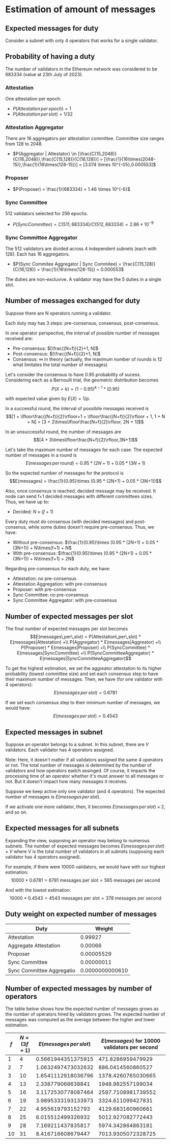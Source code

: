 # Estimation of amount of messages

## Expected messages for duty

Consider a subnet with only 4 operators that works for a single validator.

## Probability of having a duty

The number of validators in the Ethereum network was considered to be 683334 (value at 23th July of 2023).

### Attestation

One attestation per epoch.

- $P(Attestation\,per\,epoch) = 1$
- $P(Attestation\,per\,slot) = 1/32$

### Attestation Aggregator

There are 16 aggregators per attestation committee. Committee size ranges from 128 to 2048.

- $P(Aggregator | Attestator) \in [\frac{C(15,2048)}{C(16,2048)},\frac{C(15,128)}{C(16,128)}] = [\frac{1}{16\times(2048-15)},\frac{1}{16\times(128-15)}] = [3.074 \times 10^{-05},0.000553]$


### Proposer

- $P(Proposer) = \frac{1}{683334} = 1.46 \times 10^{-6}$

### Sync Committee

512 validators selected for 256 epochs.

- $P(Sync Committee) = C(511,683334) / C(512,683334) = 2.86 \times 10^{-9}$

### Sync Committee Aggregator

The 512 validators are divided across 4 independent subnets (each with 128). Each has 16 aggregators.

- $P(Sync Commitee Aggregator | Sync Commitee) = \frac{C(15,128)}{C(16,128)} = \frac{1}{16\times(128-15)} = 0.000553$

The duties are non-excluvive. A validator may have the 5 duties in a single slot.

## Number of messages exchanged for duty

Suppose there are N operators running a validator.

Each duty may has 3 steps: pre-consensus, consensus, post-consensus.

In one operator perspective, the interval of possible number of messages received are:
- Pre-consensus: $[\frac{(N+f)}{2}+1, N]$
- Post-consensus: $[\frac{(N+f)}{2}+1, N]$
- Consensus: $\infty$ in theory (actually, the maximum number of rounds is 12 what limitates the total number of messages)

Let's consider the consensus to have $0.95$ probability of sucess. Considering each as a Bernoulli trial, the geometric distribution becomes
$$P(X=k) = (1-0.95)^{k-1}*(0.95)$$

with expected value given by $E(X) = 1/p$.

In a successful round, the interval of possibile messages received is
$$[1 + \lfloor\frac{(N+f)}{2}\rfloor+1 + \lfloor\frac{(N+f)}{2}\rfloor + 1, 1 + N + N] = [3 + 2\times\lfloor\frac{N+f}{2}\rfloor, 2N + 1]$$

In an unsuccessful round, the number of messages are
$$[4 + 3\times\lfloor\frac{N+f}{2}\rfloor,3N+1]$$


Let's take the maximum number of messages for each case. The expected number of messages in a round is
$$E(messages\,per\,round) = 0.95 * (2N+1) + 0.05 * (3N+1)$$

So the expected number of messages for the protocol is
$$E(messages) = \frac{1}{0.95}\times (0.95 * (2N+1) + 0.05 * (3N+1))$$

Also, once consensus is reached, decided message may be received. It node can send f+1 decided messages with different committees sizes. Thus, we have up to:
- Decided: $N \times (f+1)$

Every duty must do consensus (with decided messages) and post-consenus, while some duties doesn't require pre-consensus. Thus, we have:
- Without pre-consensus: $\frac{1}{0.95}\times (0.95 * (2N+1) + 0.05 * (3N+1)) + N\times(f+1) + N$
- With pre-consensus: $\frac{1}{0.95}\times (0.95 * (2N+1) + 0.05 * (3N+1)) + N\times(f+1) + 2N$

Regarding pre-consensus for each duty, we have:
- Attestation: no pre-consensus
- Attestation Aggregation: with pre-consensus
- Proposer: with pre-consensus
- Sync Committee: no pre-consensus
- Sync Committee Aggregator: with pre-consensus

## Number of expected messages per slot

The final number of expected messages per slot becomes
$$E(messages\,per\,slot) = P(Attestation\,per\,slot) * E(messages|Attestation) +\\ P(Aggregator) * E(messages|Aggreator) +\\ P(Proposer) * E(messages|Proposer) +\\ P(SyncCommittee) * E(messages|SyncCommittee) +\\ P(SyncCommitteeAggregator) * E(messages|SyncCommitteeAggregator)$$

To get the highest estimation, we set the aggreator attestation to its higher probability (lowest committee size) and set each consensus step to have their maximum number of messages. Then, we have (for one validator with 4 operators):
$$E(messages\,per\,slot) = 0.6781$$

If we set each consensus step to their minimum number of messages, we would have:
$$E(messages\,per\,slot) = 0.4543$$


## Expected messages in subnet

Suppose an operator belongs to a subnet. In this subnet, there are $V$ validators. Each validator has 4 operators assigned.

Note: Here, it doesn't matter if all validators assigned the same 4 operators or not. The total number of messages is determined by the number of validators and how operators eadch assinged. Of course, it impacts the processing time of an operator whether it's must answer to all messages or not. But it doesn't impact how many messages it receives.

Suppose we keep active only one validator (and 4 operators). The expected number of messages is $E(messages\,per\,slot)$.

If we activate one more validator, then, it becomes $E(messages\,per\,slot)\times2$, and so on.

## Expected messages for all subnets

Expanding the view, supposing an operator may belong to numerous subnets. The number of expected messages becomes $E(messages\,per\,slot) \times V$ where V is the total number of validators in all subnets (supposing each validator has 4 operators assigned).

For example, if there were $10000$ validators, we would have with our highest estimation:
$$10000 \times 0.6781 = 6781 \text{ messages per slot} = 565 \text{ messages per second}$$

And with the lowest estimation:
$$10000 \times 0.4543 = 4543 \text{ messages per slot} = 378 \text{ messages per second}$$

## Duty weight on expected number of messages


| Duty | Weight |
| ---- | ------ |
| Attestation | 0.99927 |
| Aggregate Attestation | 0.00066 |
| Proposer | 0.00005529 |
| Sync Committee| 0.00000011 |
| Sync Committee Aggregatio| 0.0000000000610 |

## Number of expected messages by number of operators

The table below shows how the expected number of messages grows as the number of operators hired by validators grows. The expected number of messages was computed as the average between the higher and lower estimation.

| $f$ | $N = (3f+1)$ | $E(messages\,per\,slot)$ | $E(messages)$ for 10000 validators per second|
| ---- | ----- | ---- | ---- |
1 | 4 | 0.5661944351375915 | 471.8286959479929 |
2 | 7 | 1.0632497473032632 | 886.0414560860527 |
3 | 10 | 1.6541112918036796 | 1378.4260765030665 |
4 | 13 | 2.338779068638841 | 1948.982557199034 |
5 | 16 | 3.1172530778087464 | 2597.7108981739552 |
6 | 19 | 3.9895333193133973 | 3324.611099427831 |
7 | 22 | 4.955619793152793 | 4129.683160960661 |
8 | 25 | 6.015512499326932 | 5012.927082772443 |
9 | 28 | 7.169211437835817 | 5974.342864863181 |
10 | 31 | 8.416716608679447 | 7013.9305072328725 |
